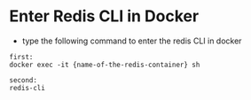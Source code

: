 # **Enter Redis CLI in Docker**
- type the following command to enter the redis CLI in docker
```
first:
docker exec -it {name-of-the-redis-container} sh

second:
redis-cli
```